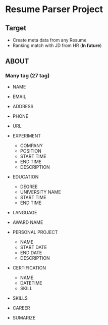 # Resume Parser Project

## Target

- Create meta data from any Resume
- Ranking match with JD from HR (**In future**)

## ABOUT

### Many tag (27 tag)

- NAME
- EMAIL
- ADDRESS
- PHONE
- URL
- EXPERIMENT

  - COMPANY
  - POSITION
  - START TIME
  - END TIME
  - DESCRIPTION
- EDUCATION

  - DEGREE
  - UNIVERSITY NAME
  - START TIME
  - END TIME
- LANGUAGE
- AWARD NAME
- PERSONAL PROJECT

  - NAME
  - START DATE
  - END DATE
  - DESCRIPTION
- CERTIFICATION

  - NAME
  - DATETIME
  - SKILL
- SKILLS
- CAREER
- SUMARIZE
